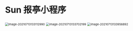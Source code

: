 # Sun 报亭小程序

<img src="F:\miniProgram\miniprogram-frontend\README_Img\image-20210713133112990.png" alt="image-20210713133112990" style="zoom:67%;" />

<img src="F:\miniProgram\miniprogram-frontend\README_Img\image-20210713133702199.png" alt="image-20210713133702199" style="zoom:67%;" />

<img src="F:\miniProgram\miniprogram-frontend\README_Img\image-20210713133956892.png" alt="image-20210713133956892" style="zoom:67%;" />

